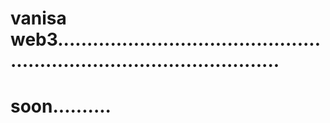 # vanisa web3...........................................................................................
# soon..........
